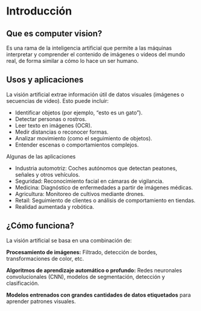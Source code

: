 # Introducción

## Que es **computer vision**?

Es una rama de la inteligencia artificial que permite a las máquinas interpretar y comprender el contenido de imágenes o videos del mundo real, de forma similar a cómo lo hace un ser humano.

## Usos y aplicaciones

La visión artificial extrae información útil de datos visuales (imágenes o secuencias de video). Esto puede incluir:

* Identificar objetos (por ejemplo, “esto es un gato”).
* Detectar personas o rostros.
* Leer texto en imágenes (OCR).
* Medir distancias o reconocer formas.
* Analizar movimiento (como el seguimiento de objetos).
* Entender escenas o comportamientos complejos.

Algunas de las aplicaciones

* Industria automotriz: Coches autónomos que detectan peatones, señales y otros vehículos.
* Seguridad: Reconocimiento facial en cámaras de vigilancia.
* Medicina: Diagnóstico de enfermedades a partir de imágenes médicas.
* Agricultura: Monitoreo de cultivos mediante drones.
* Retail: Seguimiento de clientes o análisis de comportamiento en tiendas.
* Realidad aumentada y robótica.

## ¿Cómo funciona?
La visión artificial se basa en una combinación de:

**Procesamiento de imágenes:** Filtrado, detección de bordes, transformaciones de color, etc.

**Algoritmos de aprendizaje automático o profundo:** Redes neuronales convolucionales (CNN), modelos de segmentación, detección y clasificación.

**Modelos entrenados con grandes cantidades de datos etiquetados** para aprender patrones visuales.



